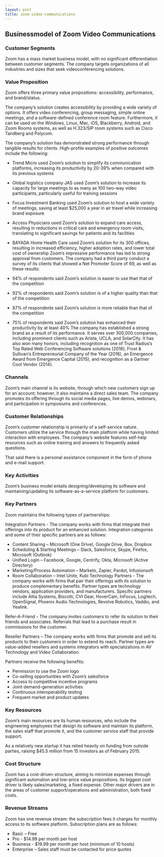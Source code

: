 ```yaml
---
layout: post
title: zoom-video-communications
---
```


Businessmodel of Zoom Video Communications
-------------------------------------------

### Customer Segments

Zoom has a mass market business model, with no significant differentiation between customer segments. The company targets organizations of all industries and sizes that seek videoconferencing solutions.

### Value Proposition

Zoom offers three primary value propositions: accessibility, performance, and brand/status.

The company’s solution creates accessibility by providing a wide variety of options. It offers video conferencing, group messaging, simple online meetings, and a software-defined conference room feature. Furthermore, it can be used on the Windows, Linux, Mac, iOS, Blackberry, Android, and Zoom Rooms systems, as well as H.323/SIP room systems such as Cisco Tandberg and Polycom.

The company’s solution has demonstrated strong performance through tangible results for clients. High-profile examples of positive outcomes include the following:

 * Trend Micro used Zoom’s solution to simplify its communication platforms, increasing its productivity by 20-39% when compared with its previous systems
* Global logistics company JAS used Zoom’s solution to increase its capacity for large meetings to as many as 100 two-way video participants, particularly useful for training sessions
* Focus Investment Banking used Zoom’s solution to host a wide variety of meetings, saving at least $25,000 a year in air travel while increasing brand exposure
* Access Physicians used Zoom’s solution to expand care access, resulting in reductions in critical care and emergency room visits, translating to significant savings for patients and its facilities
* BAYADA Home Health Care used Zoom’s solution for its 300 offices, resulting in increased efficiency, higher adoption rates, and lower total cost of ownership
 Zoom’s impressive performance has led to strong approval from customers. The company had a third party conduct a survey of its clients that showed a Net Promoter Score of 69, as well as these results:

 * 94% of respondents said Zoom’s solution is easier to use than that of the competition
* 92% of respondents said Zoom’s solution is of a higher quality than that of the competition
* 87% of respondents said Zoom’s solution is more reliable than that of the competition
* 75% of respondents said Zoom’s solution has enhanced their productivity by at least 40%
 The company has established a strong brand as a result of its performance. It serves over 300,000 companies, including prominent clients such as Arista, UCLA, and SolarCity. It has also won many honors, including recognition as one of Trust Radius’s Top Rated Web Conferencing Software solutions (2016), Frost & Sullivan‘s Entrepreneurial Company of the Year (2016), an Emergence Award from Emergence Capital (2015), and recognition as a Gartner Cool Vendor (2014).

### Channels

Zoom’s main channel is its website, through which new customers sign up for an account; however, it also maintains a direct sales team. The company promotes its offering through its social media pages, live demos, webinars, and participation in symposiums and conferences.

### Customer Relationships

Zoom’s customer relationship is primarily of a self-service nature. Customers utilize the service through the main platform while having limited interaction with employees. The company’s website features self-help resources such as online training and answers to frequently asked questions.

That said there is a personal assistance component in the form of phone and e-mail support.

### Key Activities

Zoom’s business model entails designing/developing its software and maintaining/updating its software-as-a-service platform for customers.

### Key Partners

Zoom maintains the following types of partnerships:

Integration Partners - The company works with firms that integrate their offerings into its product for an enhanced solution. Integration categories and some of their specific partners are as follows:

 * Content Sharing – Microsoft (One Drive), Google Drive, Box, Dropbox
* Scheduling & Starting Meetings – Slack, Salesforce, Skype, Firefox, Microsoft (Outlook)
* Unified Login – Facebook, Google, Centrify, Okta, Microsoft (Active Directory)
* Marketing/Process Automation – Marketo, Zapier, Pardot, Infusionsoft
* Room Collaboration – Intel Unite, Kubi
 Technology Partners - The company works with firms that pair their offerings with its solution to produce complementary benefits. Partner types are technology vendors, application providers, and manufacturers. Specific partners include Altia Systems, Biscotti, CVI Gear, HoverCam, InFocus, Logitech, OpenSignal, Phoenix Audio Technologies, Revolve Robotics, Vaddio, and Yealink.

Refer-A-Friend - The company invites customers to refer its solution to their friends and associates. Referrals that lead to a purchase result in commissions for the customer.

Reseller Partners – The company works with firms that promote and sell its products to their customers in order to extend its reach. Partner types are value-added resellers and systems integrators with specializations in AV Technology and Video Collaboration.

Partners receive the following benefits:

 * Permission to use the Zoom logo
* Co-selling opportunities with Zoom’s salesforce
* Access to competitive incentive programs
* Joint demand-generation activities
* Continuous interoperability testing
* Frequent market and product updates
 ### Key Resources

Zoom’s main resources are its human resources, who include the engineering employees that design its software and maintain its platform, the sales staff that promote it, and the customer service staff that provide support.

As a relatively new startup it has relied heavily on funding from outside parties, raising $45.5 million from 15 investors as of February 2015.

### Cost Structure

Zoom has a cost-driven structure, aiming to minimize expenses through significant automation and low-price value propositions. Its biggest cost driver is likely sales/marketing, a fixed expense. Other major drivers are in the areas of customer support/operations and administration, both fixed costs.

### Revenue Streams

Zoom has one revenue stream: the subscription fees it charges for monthly access to its software platform. Subscription plans are as follows:

 * Basic – Free
* Pro - $14.99 per month per host
* Business - $19.99 per month per host (minimum of 10 hosts)
* Enterprise – Sales staff must be contacted for price quotes
